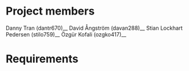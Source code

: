 # Project members
Danny Tran (dantr670)__
David Ångström (davan288)__
Stian Lockhart Pedersen (stilo759)__
Özgür Kofali (ozgko417)__

# Requirements